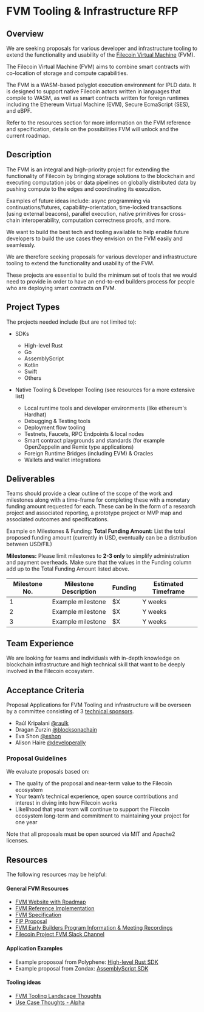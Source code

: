 # FVM Tooling & Infrastructure RFP

## Overview

We are seeking proposals for various developer and infrastructure tooling to extend the functionality and usability of the [Filecoin Virtual Machine](https://fvm.filecoin.io) (FVM).

The Filecoin Virtual Machine (FVM) aims to combine smart contracts with co-location of storage and compute capabilities.

The FVM is a WASM-based polyglot execution environment for IPLD data. It is designed to support native Filecoin actors written in languages that compile to WASM, as well as smart contracts written for foreign runtimes including the Ethereum Virtual Machine (EVM), Secure EcmaScript (SES), and eBPF.

Refer to the resources section for more information on the FVM reference and specification, details on the possibilities FVM will unlock and the current roadmap.

## Description

The FVM is an integral and high-priority project for extending the functionality of Filecoin by bringing storage solutions to the blockchain and executing computation jobs or data pipelines on globally distributed data by pushing compute to the edges and coordinating its execution.

Examples of future ideas include: async programming via continuations/futures, capability-orientation, time-locked transactions (using external beacons), parallel execution, native primitives for cross-chain interoperability, computation correctness proofs, and more.

We want to build the best tech and tooling available to help enable future developers to build the use cases they envision on the FVM easily and seamlessly.

We are therefore seeking proposals for various developer and infrastructure tooling to extend the functionality and usability of the FVM.

These projects are essential to build the minimum set of tools that we would need to provide in order to have an end-to-end builders process for people who are deploying smart contracts on FVM.

## Project Types

The projects needed include (but are not limited to):

- SDKs

  - High-level Rust
  - Go
  - AssemblyScript
  - Kotlin
  - Swift
  - Others

- Native Tooling & Developer Tooling (see resources for a more extensive list)
  - Local runtime tools and developer environments (like ethereum's Hardhat)
  - Debugging & Testing tools
  - Deployment flow tooling
  - Testnets, Faucets, RPC Endpoints & local nodes
  - Smart contract playgrounds and standards (for example OpenZeppelin and Remix type applications)
  - Foreign Runtime Bridges (including EVM) & Oracles
  - Wallets and wallet integrations

## Deliverables

Teams should provide a clear outline of the scope of the work and milestones along with a time-frame for completing these with a monetary funding amount requested for each. These can be in the form of a research project and associated reporting, a prototype project or MVP map and associated outcomes and specifications.

Example on Milestones & Funding:
**Total Funding Amount:** List the total proposed funding amount (currently in USD, eventually can be a distribution between USD/FIL)

**Milestones:**
Please limit milestones to **2-3 only** to simplify administration and payment overheads.
Make sure that the values in the Funding column add up to the Total Funding Amount listed above.

| Milestone No. | Milestone Description | Funding | Estimated Timeframe |
| ------------- | --------------------- | ------- | ------------------- |
| 1             | Example milestone     | $X      | Y weeks             |
| 2             | Example milestone     | $X      | Y weeks             |
| 3             | Example milestone     | $X      | Y weeks             |

## Team Experience

We are looking for teams and individuals with in-depth knowledge on blockchain infrastructure and high technical skill that want to be deeply involved in the Filecoin ecosystem.

## Acceptance Criteria

Proposal Applications for FVM Tooling and infrastructure will be overseen by a committee consisting of 3 [technical sponsors](https://github.com/filecoin-project/devgrants/blob/master/technical-sponsors.md).

- Raúl Kripalani [@raulk](https://github.com/raulk)
- Dragan Zurzin [@blocksonachain](https://github.com/BlocksOnAChain)
- Eva Shon [@eshon](https://github.com/eshon)
- Alison Haire [@developerally](https://github.com/DeveloperAlly)

### Proposal Guidelines

We evaluate proposals based on:

- The quality of the proposal and near-term value to the Filecoin ecosystem
- Your team’s technical experience, open source contributions and interest in diving into how Filecoin works
- Likelihood that your team will continue to support the Filecoin ecosystem long-term and commitment to maintaining your project for one year

Note that all proposals must be open sourced via MIT and Apache2 licenses.

## Resources

The following resources may be helpful:

#### General FVM Resources

- [FVM Website with Roadmap](https://fvm.filecoin.io)
- [FVM Reference Implementation](https://github.com/filecoin-project/ref-fvm)
- [FVM Specification](https://github.com/filecoin-project/fvm-specs)
- [FIP Proposal](https://github.com/filecoin-project/FIPs/blob/master/FIPS/fip-0031.md#coordinated-testnets)
- [FVM Early Builders Program Information & Meeting Recordings](https://pl-strflt.notion.site/Welcome-to-the-FVM-Foundry-Early-Builders-Program-0c21aa082a3a48b5b9262d122204d141)
- [Filecoin Project FVM Slack Channel](https://filecoinproject.slack.com/archives/C029MT4PQB1)

#### Application Examples

- Example proposoal from Polyphene: [High-level Rust SDK](https://github.com/filecoin-project/devgrants/issues/562)
- Example proposal from Zondax: [AssemblyScript SDK](https://github.com/filecoin-project/devgrants/issues/582)

#### Tooling ideas

- [FVM Tooling Landscape Thoughts](https://pl-strflt.notion.site/58253a87924e405d84c225d5735db059?v=84dd5cfeb7444512b362139ab6129a11)
- [Use Case Thoughts - Alpha](https://pl-strflt.notion.site/Use-Case-Ideas-119d64e9ec294704a56952424fb7afb7)
